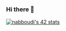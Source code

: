 ### Hi there 👋
<a href="https://github.com/JaeSeoKim/badge42"><img src="https://badge42.vercel.app/api/v2/cl2i38be2007409md2cz0rqtt/stats?cursusId=21&coalitionId=77" alt="nabboudi's 42 stats" /></a>

